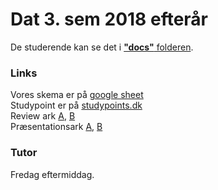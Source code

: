 # Dat 3. sem 2018 efterår
De studerende kan se det i [**"docs"** folderen]().

### Links
Vores skema er på [google sheet](https://docs.google.com/spreadsheets/d/1i3DRKCIOco1Sksm1_b8LMj5QbHFoUQMhNHO_4_9eOw8/edit#gid=0)  
Studypoint er på [studypoints.dk](https://studypoints.dk)  
Review ark [A](), [B](https://docs.google.com/spreadsheets/d/1m44DXpp-kcUK2TMKmlDDL9N68IFPyxuSx_L6Q7ZfAo4/edit#gid=0)  
Præsentationsark [A](), [B](https://docs.google.com/spreadsheets/d/1m44DXpp-kcUK2TMKmlDDL9N68IFPyxuSx_L6Q7ZfAo4/edit#gid=0)  

### Tutor
Fredag eftermiddag.
